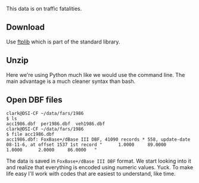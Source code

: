 This data is on traffic fatalities. 

## Download

Use [ftplib](https://docs.python.org/3/library/ftplib.html) which is part of the standard library.

## Unzip

Here we're using Python much like we would use the command line. The
main advantage is a much cleaner syntax than bash.

## Open DBF files

```
clark@DSI-CF ~/data/fars/1986
$ ls
acc1986.dbf  per1986.dbf  veh1986.dbf
clark@DSI-CF ~/data/fars/1986
$ file acc1986.dbf
acc1986.dbf: FoxBase+/dBase III DBF, 41090 records * 558, update-date 08-11-6, at offset 1537 1st record "      1.0000     89.0000      1.0000      2.0000     86.0000   "
```

The data is saved in `FoxBase+/dBase III DBF` format.  We start looking
into it and realize that everything is encoded using numeric values. Yuck.
To make life easy I'll work with codes that are easiest to understand, like
time.
